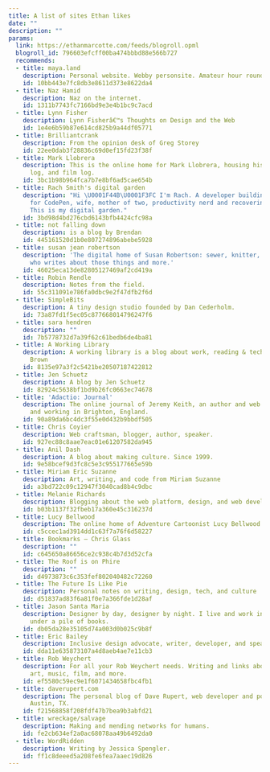 ```yaml
---
title: A list of sites Ethan likes
date: ""
description: ""
params:
  link: https://ethanmarcotte.com/feeds/blogroll.opml
  blogroll_id: 796603efcff00ba474bbbd88e566b727
  recommends:
  - title: maya.land
    description: Personal website. Webby personsite. Amateur hour round the clock.
    id: 10bb443e7fc8db3e8611d373e8622da4
  - title: Naz Hamid
    description: Naz on the internet.
    id: 1311b7743fc7166bd9e3e4b1bc9c7acd
  - title: Lynn Fisher
    description: Lynn Fisherâ€™s Thoughts on Design and the Web
    id: 1e4e6b59b87e614cd825b9a44df05771
  - title: Brilliantcrank
    description: From the opinion desk of Greg Storey
    id: 22ee0dab3f28836c69d0ef15fd23f38f
  - title: Mark Llobrera
    description: This is the online home for Mark Llobrera, housing his blog, reading
      log, and film log.
    id: 3bc1b98b964fca7b7e8bf6ad5cae654b
  - title: Rach Smith's digital garden
    description: "Hi \U0001F44B\U0001F3FC I'm Rach. A developer building software
      for CodePen, wife, mother of two, productivity nerd and recovering screen addict.
      This is my digital garden."
    id: 3bd98d4bd276cbd6143bfb4424cfc98a
  - title: not falling down
    description: is a blog by Brendan
    id: 445161520d1b0e807274896abebe5928
  - title: susan jean robertson
    description: 'The digital home of Susan Robertson: sewer, knitter, and reader
      who writes about those things and more.'
    id: 46025eca13de82805127469af2cd419a
  - title: Robin Rendle
    description: Notes from the field.
    id: 55c311091e786fa0dbc9e2f47dfb2f6d
  - title: SimpleBits
    description: A tiny design studio founded by Dan Cederholm.
    id: 73a87fd1f5ec05c877668014796247f6
  - title: sara hendren
    description: ""
    id: 7b5778732d7a39f62c61bedb6de4ba81
  - title: A Working Library
    description: A working library is a blog about work, reading & technology by Mandy
      Brown
    id: 8135e97a3f2c5421be20507187422812
  - title: Jen Schuetz
    description: A blog by Jen Schuetz
    id: 82924c5638bf1bd9b26fc0663ec74678
  - title: 'Adactio: Journal'
    description: The online journal of Jeremy Keith, an author and web developer living
      and working in Brighton, England.
    id: 90a89da6bc4dc3f55e0d432b9bbdf505
  - title: Chris Coyier
    description: Web craftsman, blogger, author, speaker.
    id: 927ec88c8aae7eac01e61207582da945
  - title: Anil Dash
    description: A blog about making culture. Since 1999.
    id: 9e58bcef9d3fc8c5e3c955177665e59b
  - title: Miriam Eric Suzanne
    description: Art, writing, and code from Miriam Suzanne
    id: a3bd722c09c12947f3040cad8b4c9dbc
  - title: Melanie Richards
    description: Blogging about the web platform, design, and web development.
    id: b03b1137f32fbeb17a360e45c316237d
  - title: Lucy Bellwood
    description: The online home of Adventure Cartoonist Lucy Bellwood
    id: c5ccec1ad3914dd1c63f7a76f6d58227
  - title: Bookmarks – Chris Glass
    description: ""
    id: c645650a86656ce2c938c4b7d3d52cfa
  - title: The Roof is on Phire
    description: ""
    id: d4973873c6c353fef802040482c72260
  - title: The Future Is Like Pie
    description: Personal notes on writing, design, tech, and culture
    id: d51837ad83f6a81f0e7a366fde1d28af
  - title: Jason Santa Maria
    description: Designer by day, designer by night. I live and work in Philadelphia
      under a pile of books.
    id: db05da28e35105d74a003d0b025c9b8f
  - title: Eric Bailey
    description: Inclusive design advocate, writer, developer, and speaker
    id: dda11e635873107a4d8aeb4ae7e11cb3
  - title: Rob Weychert
    description: For all your Rob Weychert needs. Writing and links about design,
      art, music, film, and more.
    id: ef5580c59ec9e1f6071434658fbc4fb1
  - title: daverupert.com
    description: The personal blog of Dave Rupert, web developer and podcaster from
      Austin, TX.
    id: f21568858f208fdf47b7bea9b3abfd21
  - title: wreckage/salvage
    description: Making and mending networks for humans.
    id: fe2cb634ef2a0ac68078aa49b6492da0
  - title: WordRidden
    description: Writing by Jessica Spengler.
    id: ff1c8deeed5a208fe6fea7aaec19d826
---
```

